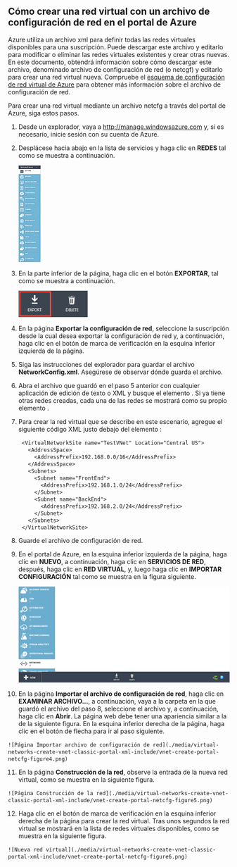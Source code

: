 ## Cómo crear una red virtual con un archivo de configuración de red en el portal de Azure

Azure utiliza un archivo xml para definir todas las redes virtuales disponibles para una suscripción. Puede descargar este archivo y editarlo para modificar o eliminar las redes virtuales existentes y crear otras nuevas. En este documento, obtendrá información sobre cómo descargar este archivo, denominado archivo de configuración de red (o netcgf) y editarlo para crear una red virtual nueva. Compruebe el [esquema de configuración de red virtual de Azure](https://msdn.microsoft.com/library/azure/jj157100.aspx) para obtener más información sobre el archivo de configuración de red.

Para crear una red virtual mediante un archivo netcfg a través del portal de Azure, siga estos pasos.

1. Desde un explorador, vaya a http://manage.windowsazure.com y, si es necesario, inicie sesión con su cuenta de Azure.
2. Desplácese hacia abajo en la lista de servicios y haga clic en **REDES** tal como se muestra a continuación.

	![Redes virtuales de Azure](./media/virtual-networks-create-vnet-classic-portal-xml-include/vnet-create-portal-netcfg-figure1.gif)

3. En la parte inferior de la página, haga clic en el botón **EXPORTAR**, tal como se muestra a continuación.

	![Botón Exportar](./media/virtual-networks-create-vnet-classic-portal-xml-include/vnet-create-portal-netcfg-figure2.png)

4. En la página **Exportar la configuración de red**, seleccione la suscripción desde la cual desea exportar la configuración de red y, a continuación, haga clic en el botón de marca de verificación en la esquina inferior izquierda de la página.
5. Siga las instrucciones del explorador para guardar el archivo **NetworkConfig.xml**. Asegúrese de observar dónde guarda el archivo.
6. Abra el archivo que guardó en el paso 5 anterior con cualquier aplicación de edición de texto o XML y busque el elemento **<VirtualNetworkSites>**. Si ya tiene otras redes creadas, cada una de las redes se mostrará como su propio elemento **<VirtualNetworkSite>**.
7. Para crear la red virtual que se describe en este escenario, agregue el siguiente código XML justo debajo del elemento **<VirtualNetworkSites>**:

		<VirtualNetworkSite name="TestVNet" Location="Central US">
		  <AddressSpace>
		    <AddressPrefix>192.168.0.0/16</AddressPrefix>
		  </AddressSpace>
		  <Subnets>
		    <Subnet name="FrontEnd">
		      <AddressPrefix>192.168.1.0/24</AddressPrefix>
		    </Subnet>
		    <Subnet name="BackEnd">
		      <AddressPrefix>192.168.2.0/24</AddressPrefix>
		    </Subnet>
		  </Subnets>
		</VirtualNetworkSite>

8.  Guarde el archivo de configuración de red.
9.  En el portal de Azure, en la esquina inferior izquierda de la página, haga clic en **NUEVO**, a continuación, haga clic en **SERVICIOS DE RED**, después, haga clic en **RED VIRTUAL**, y, luego haga clic en **IMPORTAR CONFIGURACIÓN** tal como se muestra en la figura siguiente.

	![Importar configuración](./media/virtual-networks-create-vnet-classic-portal-xml-include/vnet-create-portal-netcfg-figure3.gif)

10.  En la página **Importar el archivo de configuración de red**, haga clic en **EXAMINAR ARCHIVO...**, a continuación, vaya a la carpeta en la que guardó el archivo del paso 8, seleccione el archivo y, a continuación, haga clic en **Abrir**. La página web debe tener una apariencia similar a la de la siguiente figura. En la esquina inferior derecha de la página, haga clic en el botón de flecha para ir al paso siguiente.

	![Página Importar archivo de configuración de red](./media/virtual-networks-create-vnet-classic-portal-xml-include/vnet-create-portal-netcfg-figure4.png)

11.   En la página **Construcción de la red**, observe la entrada de la nueva red virtual, como se muestra en la siguiente figura.

	![Página Construcción de la red](./media/virtual-networks-create-vnet-classic-portal-xml-include/vnet-create-portal-netcfg-figure5.png)

12.   Haga clic en el botón de marca de verificación en la esquina inferior derecha de la página para crear la red virtual. Tras unos segundos la red virtual se mostrará en la lista de redes virtuales disponibles, como se muestra en la siguiente figura.

	![Nueva red virtual](./media/virtual-networks-create-vnet-classic-portal-xml-include/vnet-create-portal-netcfg-figure6.png)

<!---HONumber=Oct15_HO3-->